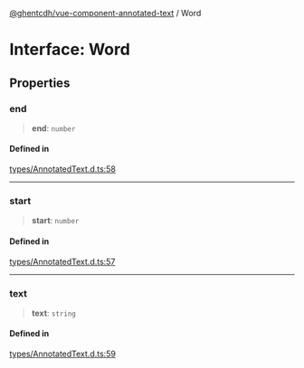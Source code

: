 [@ghentcdh/vue-component-annotated-text](../globals.md) / Word

# Interface: Word

## Properties

### end

> **end**: `number`

#### Defined in

[types/AnnotatedText.d.ts:58](https://github.com/GhentCDH/vue_component_annotated_text/blob/3f721d7c93e00e2c4020399ef45a44adc742a78b/src/types/AnnotatedText.d.ts#L58)

***

### start

> **start**: `number`

#### Defined in

[types/AnnotatedText.d.ts:57](https://github.com/GhentCDH/vue_component_annotated_text/blob/3f721d7c93e00e2c4020399ef45a44adc742a78b/src/types/AnnotatedText.d.ts#L57)

***

### text

> **text**: `string`

#### Defined in

[types/AnnotatedText.d.ts:59](https://github.com/GhentCDH/vue_component_annotated_text/blob/3f721d7c93e00e2c4020399ef45a44adc742a78b/src/types/AnnotatedText.d.ts#L59)
